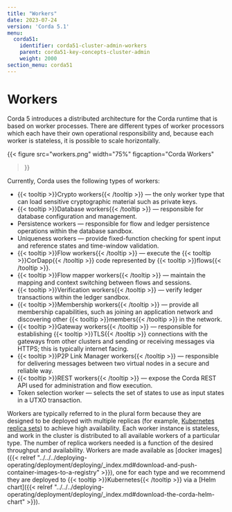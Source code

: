 ```yaml
---
title: "Workers"
date: 2023-07-24
version: 'Corda 5.1'
menu:
  corda51:
    identifier: corda51-cluster-admin-workers
    parent: corda51-key-concepts-cluster-admin
    weight: 2000
section_menu: corda51
---
```


# Workers 

Corda 5 introduces a distributed architecture for the Corda runtime that is based on worker processes. There are different types of worker processors which each have their own operational responsibility and, because each worker is stateless, it is possible to scale horizontally.

{{< 
  figure
	 src="workers.png"
   width="75%"
	 figcaption="Corda Workers"
>}}

Currently, Corda uses the following types of workers:

* {{< tooltip >}}Crypto workers{{< /tooltip >}} — the only worker type that can load sensitive cryptographic material such as private keys.
* {{< tooltip >}}Database workers{{< /tooltip >}} — responsible for database configuration and management.
* Persistence workers — responsible for flow and ledger persistence operations within the database sandbox.
* Uniqueness workers — provide fixed-function checking for spent input and reference states and time-window validation.
* {{< tooltip >}}Flow workers{{< /tooltip >}} — execute the {{< tooltip >}}CorDapp{{< /tooltip >}} code represented by {{< tooltip >}}flows{{< /tooltip >}}.
* {{< tooltip >}}Flow mapper workers{{< /tooltip >}} — maintain the mapping and context switching between flows and sessions.
* {{< tooltip >}}Verification workers{{< /tooltip >}} — verify ledger transactions within the ledger sandbox.
* {{< tooltip >}}Membership workers{{< /tooltip >}} — provide all membership capabilities, such as joining an application network and discovering other {{< tooltip >}}members{{< /tooltip >}} in the network.
* {{< tooltip >}}Gateway workers{{< /tooltip >}} — responsible for establishing {{< tooltip >}}TLS{{< /tooltip >}} connections with the gateways from other clusters and sending or receiving messages via HTTPS; this is typically internet facing.
* {{< tooltip >}}P2P Link Manager workers{{< /tooltip >}} — responsible for delivering messages between two virtual nodes in a secure and reliable way.
* {{< tooltip >}}REST workers{{< /tooltip >}} — expose the Corda REST API used for administration and flow execution.
* Token selection worker — selects the set of states to use as input states in a UTXO transaction. 

Workers are typically referred to in the plural form because they are designed to be deployed with multiple replicas (for example, [Kubernetes replica sets](https://kubernetes.io/docs/concepts/workloads/controllers/replicaset/)) to achieve high availability.
Each worker instance is stateless, and work in the cluster is distributed to all available workers of a particular type. The number of replica workers needed is a function of the desired throughput and availability.
Workers are made available as [docker images]({{< relref "../../../deploying-operating/deployment/deploying/_index.md#download-and-push-container-images-to-a-registry" >}}), one for each type and we recommend they are deployed to {{< tooltip >}}Kubernetes{{< /tooltip >}} via a [Helm chart]({{< relref "../../../deploying-operating/deployment/deploying/_index.md#download-the-corda-helm-chart" >}}).
